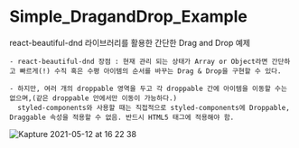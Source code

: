 # Simple_DragandDrop_Example
react-beautiful-dnd 라이브러리를 활용한 간단한 Drag and Drop 예제


```
- react-beautiful-dnd 장점 : 현재 관리 되는 상태가 Array or Object라면 간단하고 빠르게(!) 수직 혹은 수평 아이템의 순서를 바꾸는 Drag & Drop을 구현할 수 있다.

- 하지만, 여러 개의 droppable 영역을 두고 각 droppable 간에 아이템을 이동할 수는 없으며,(같은 droppable 안에서만 이동이 가능하다.) 
  styled-components와 사용할 때는 직접적으로 styled-components에 Droppable, Draggable 속성을 적용할 수 없음. 반드시 HTML5 태그에 적용해야 함.
```

![Kapture 2021-05-12 at 16 22 38](https://user-images.githubusercontent.com/49034615/117935110-588e5800-b33e-11eb-9e43-c449c42e0185.gif)
